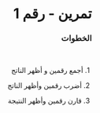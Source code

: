 <div dir = "rtl">

#  تمرين - رقم 1

### الخطوات 

<br>

&#x202b; 1. أجمع رقمين و أظهر الناتج
<br>

&#x202b; 2. أضرب رقمين وأظهر الناتج
<br>

&#x202b; 3. قارن رقمين وأظهر النتيجة 
</div>